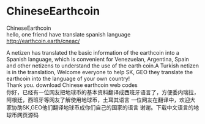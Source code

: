 # ChineseEarthcoin<br />
ChineseEarthcoin <br />
hello, one friend have translate  spanish language  http://earthcoin.earth/cneac/<br />

A netizen has translated the basic information of the earthcoin into a Spanish language, which is convenient for Venezuelan, Argentina, Spain and other netizens to understand the use of the earth coin.A Turkish netizen is in the translation, 
Welcome everyone to help SK, GEO they translate the earthcoin into the language of your own country!<br />
Thank you. download Chinese earthcoin web codes<br />
你好，已经有一位网友把地球币的基本资料翻译成西班牙语言了，方便委内瑞拉，阿根廷，西班牙等网友了解使用地球币，土耳其语言 一位网友在翻译中，欢迎大家协助SK,GEO他们翻译地球币成你们自己的国家的语言
谢谢。下载中文语言的地球币网页源码<br />
